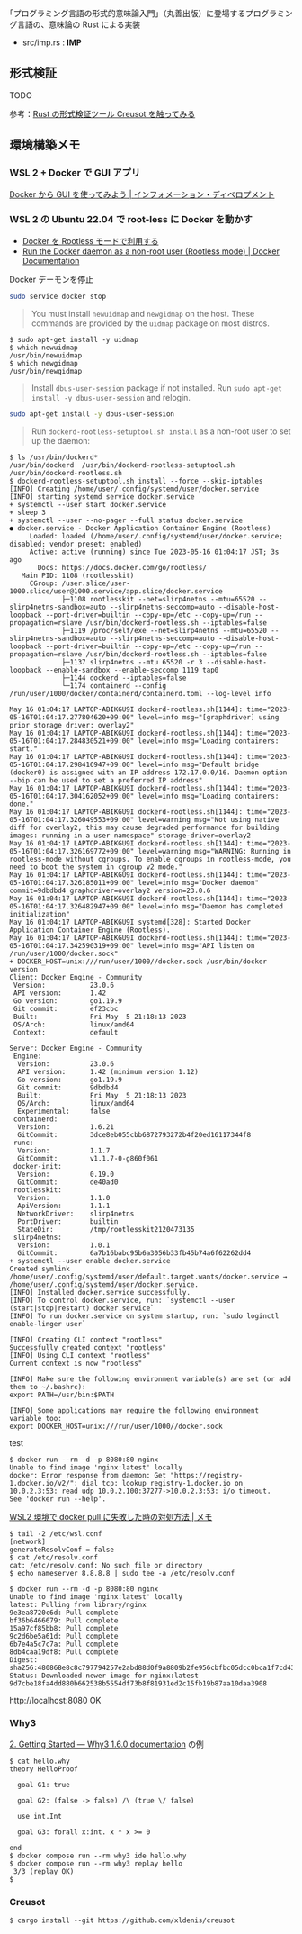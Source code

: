 ｢プログラミング言語の形式的意味論入門」（丸善出版）に登場するプログラミング言語の、意味論の Rust による実装

- src/imp.rs : $`\mathbf{IMP}`$

## 形式検証

TODO

参考：[Rust の形式検証ツール Creusot を触ってみる](https://zenn.dev/kk/articles/20230213_creusot_intro)

## 環境構築メモ

### WSL 2 + Docker で GUI アプリ

[Docker から GUI を使ってみよう \| インフォメーション・ディベロプメント](https://www.idnet.co.jp/column/page_229.html)

### WSL 2 の Ubuntu 22.04 で root-less に Docker を動かす

- [Docker を Rootless モードで利用する](https://zenn.dev/nemolize/articles/3cec197e5f5ec8)
- [Run the Docker daemon as a non\-root user \(Rootless mode\) \| Docker Documentation](https://docs.docker.com/engine/security/rootless/)

Docker デーモンを停止

```sh
sudo service docker stop
```

> You must install `newuidmap` and `newgidmap` on the host. These commands are provided by the `uidmap` package on most distros.

```console
$ sudo apt-get install -y uidmap
$ which newuidmap
/usr/bin/newuidmap
$ which newgidmap
/usr/bin/newgidmap
```

> Install `dbus-user-session` package if not installed. Run `sudo apt-get install -y dbus-user-session` and relogin.

```sh
sudo apt-get install -y dbus-user-session
```

> Run `dockerd-rootless-setuptool.sh install` as a non-root user to set up the daemon:

```console
$ ls /usr/bin/dockerd*
/usr/bin/dockerd  /usr/bin/dockerd-rootless-setuptool.sh  /usr/bin/dockerd-rootless.sh
$ dockerd-rootless-setuptool.sh install --force --skip-iptables
[INFO] Creating /home/user/.config/systemd/user/docker.service
[INFO] starting systemd service docker.service
+ systemctl --user start docker.service
+ sleep 3
+ systemctl --user --no-pager --full status docker.service
● docker.service - Docker Application Container Engine (Rootless)
     Loaded: loaded (/home/user/.config/systemd/user/docker.service; disabled; vendor preset: enabled)
     Active: active (running) since Tue 2023-05-16 01:04:17 JST; 3s ago
       Docs: https://docs.docker.com/go/rootless/
   Main PID: 1108 (rootlesskit)
     CGroup: /user.slice/user-1000.slice/user@1000.service/app.slice/docker.service
             ├─1108 rootlesskit --net=slirp4netns --mtu=65520 --slirp4netns-sandbox=auto --slirp4netns-seccomp=auto --disable-host-loopback --port-driver=builtin --copy-up=/etc --copy-up=/run --propagation=rslave /usr/bin/dockerd-rootless.sh --iptables=false
             ├─1119 /proc/self/exe --net=slirp4netns --mtu=65520 --slirp4netns-sandbox=auto --slirp4netns-seccomp=auto --disable-host-loopback --port-driver=builtin --copy-up=/etc --copy-up=/run --propagation=rslave /usr/bin/dockerd-rootless.sh --iptables=false
             ├─1137 slirp4netns --mtu 65520 -r 3 --disable-host-loopback --enable-sandbox --enable-seccomp 1119 tap0
             ├─1144 dockerd --iptables=false
             └─1174 containerd --config /run/user/1000/docker/containerd/containerd.toml --log-level info

May 16 01:04:17 LAPTOP-ABIKGU9I dockerd-rootless.sh[1144]: time="2023-05-16T01:04:17.277804620+09:00" level=info msg="[graphdriver] using prior storage driver: overlay2"
May 16 01:04:17 LAPTOP-ABIKGU9I dockerd-rootless.sh[1144]: time="2023-05-16T01:04:17.284830521+09:00" level=info msg="Loading containers: start."
May 16 01:04:17 LAPTOP-ABIKGU9I dockerd-rootless.sh[1144]: time="2023-05-16T01:04:17.298416947+09:00" level=info msg="Default bridge (docker0) is assigned with an IP address 172.17.0.0/16. Daemon option --bip can be used to set a preferred IP address"
May 16 01:04:17 LAPTOP-ABIKGU9I dockerd-rootless.sh[1144]: time="2023-05-16T01:04:17.304162052+09:00" level=info msg="Loading containers: done."
May 16 01:04:17 LAPTOP-ABIKGU9I dockerd-rootless.sh[1144]: time="2023-05-16T01:04:17.326049553+09:00" level=warning msg="Not using native diff for overlay2, this may cause degraded performance for building images: running in a user namespace" storage-driver=overlay2
May 16 01:04:17 LAPTOP-ABIKGU9I dockerd-rootless.sh[1144]: time="2023-05-16T01:04:17.326169772+09:00" level=warning msg="WARNING: Running in rootless-mode without cgroups. To enable cgroups in rootless-mode, you need to boot the system in cgroup v2 mode."
May 16 01:04:17 LAPTOP-ABIKGU9I dockerd-rootless.sh[1144]: time="2023-05-16T01:04:17.326185011+09:00" level=info msg="Docker daemon" commit=9dbdbd4 graphdriver=overlay2 version=23.0.6
May 16 01:04:17 LAPTOP-ABIKGU9I dockerd-rootless.sh[1144]: time="2023-05-16T01:04:17.326482947+09:00" level=info msg="Daemon has completed initialization"
May 16 01:04:17 LAPTOP-ABIKGU9I systemd[328]: Started Docker Application Container Engine (Rootless).
May 16 01:04:17 LAPTOP-ABIKGU9I dockerd-rootless.sh[1144]: time="2023-05-16T01:04:17.342590319+09:00" level=info msg="API listen on /run/user/1000/docker.sock"
+ DOCKER_HOST=unix:///run/user/1000//docker.sock /usr/bin/docker version
Client: Docker Engine - Community
 Version:           23.0.6
 API version:       1.42
 Go version:        go1.19.9
 Git commit:        ef23cbc
 Built:             Fri May  5 21:18:13 2023
 OS/Arch:           linux/amd64
 Context:           default

Server: Docker Engine - Community
 Engine:
  Version:          23.0.6
  API version:      1.42 (minimum version 1.12)
  Go version:       go1.19.9
  Git commit:       9dbdbd4
  Built:            Fri May  5 21:18:13 2023
  OS/Arch:          linux/amd64
  Experimental:     false
 containerd:
  Version:          1.6.21
  GitCommit:        3dce8eb055cbb6872793272b4f20ed16117344f8
 runc:
  Version:          1.1.7
  GitCommit:        v1.1.7-0-g860f061
 docker-init:
  Version:          0.19.0
  GitCommit:        de40ad0
 rootlesskit:
  Version:          1.1.0
  ApiVersion:       1.1.1
  NetworkDriver:    slirp4netns
  PortDriver:       builtin
  StateDir:         /tmp/rootlesskit2120473135
 slirp4netns:
  Version:          1.0.1
  GitCommit:        6a7b16babc95b6a3056b33fb45b74a6f62262dd4
+ systemctl --user enable docker.service
Created symlink /home/user/.config/systemd/user/default.target.wants/docker.service → /home/user/.config/systemd/user/docker.service.
[INFO] Installed docker.service successfully.
[INFO] To control docker.service, run: `systemctl --user (start|stop|restart) docker.service`
[INFO] To run docker.service on system startup, run: `sudo loginctl enable-linger user`

[INFO] Creating CLI context "rootless"
Successfully created context "rootless"
[INFO] Using CLI context "rootless"
Current context is now "rootless"

[INFO] Make sure the following environment variable(s) are set (or add them to ~/.bashrc):
export PATH=/usr/bin:$PATH

[INFO] Some applications may require the following environment variable too:
export DOCKER_HOST=unix:///run/user/1000//docker.sock
```

test

```console
$ docker run --rm -d -p 8080:80 nginx
Unable to find image 'nginx:latest' locally
docker: Error response from daemon: Get "https://registry-1.docker.io/v2/": dial tcp: lookup registry-1.docker.io on 10.0.2.3:53: read udp 10.0.2.100:37277->10.0.2.3:53: i/o timeout.
See 'docker run --help'.
```

[WSL2 環境で docker pull に失敗した時の対処方法 \| メモ](https://al-batross.net/2020/10/02/wsl2-howtopulldockerimagewithouttimeouterror/)

```console
$ tail -2 /etc/wsl.conf
[network]
generateResolvConf = false
$ cat /etc/resolv.conf
cat: /etc/resolv.conf: No such file or directory
$ echo nameserver 8.8.8.8 | sudo tee -a /etc/resolv.conf
```

```console
$ docker run --rm -d -p 8080:80 nginx
Unable to find image 'nginx:latest' locally
latest: Pulling from library/nginx
9e3ea8720c6d: Pull complete
bf36b6466679: Pull complete
15a97cf85bb8: Pull complete
9c2d6be5a61d: Pull complete
6b7e4a5c7c7a: Pull complete
8db4caa19df8: Pull complete
Digest: sha256:480868e8c8c797794257e2abd88d0f9a8809b2fe956cbfbc05dcc0bca1f7cd43
Status: Downloaded newer image for nginx:latest
9d7cbe18fa4dd880b662538b5554df73b8f81931ed2c15fb19b87aa10daa3908
```

http://localhost:8080 OK

### Why3

[2\. Getting Started — Why3 1\.6\.0 documentation](https://why3.lri.fr/doc/starting.html)
の例

```console
$ cat hello.why
theory HelloProof

  goal G1: true

  goal G2: (false -> false) /\ (true \/ false)

  use int.Int

  goal G3: forall x:int. x * x >= 0

end
$ docker compose run --rm why3 ide hello.why
$ docker compose run --rm why3 replay hello
 3/3 (replay OK)
$
```

### Creusot

```console
$ cargo install --git https://github.com/xldenis/creusot
```
